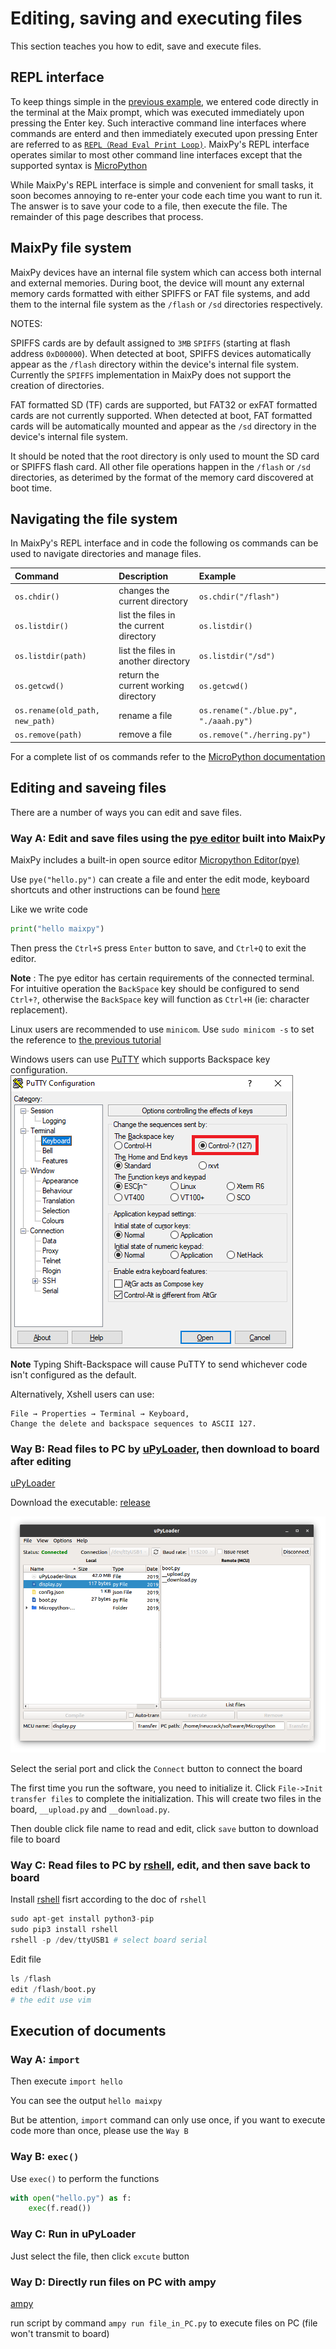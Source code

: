 Editing, saving and executing files
=====

This section teaches you how to edit, save and execute files.


## REPL interface

To keep things simple in the [previous example](led_blink.md), we entered code directly in the terminal at the Maix prompt, which was executed immediately upon pressing the Enter key.  Such interactive command line interfaces where commands are enterd and then immediately executed upon pressing Enter are referred to as [`REPL（Read Eval Print Loop)`](https://en.wikipedia.org/wiki/Read%E2%80%93eval%E2%80%93print_loop). MaixPy's REPL interface operates similar to most other command line interfaces except that the supported syntax is [MicroPython](http://docs.micropython.org/en/latest/reference/repl.html)

While MaixPy's REPL interface is simple and convenient for small tasks, it soon becomes annoying to re-enter your code each time you want to run it. The answer is to save your code to a file, then execute the file.  The remainder of this page describes that process.


## MaixPy file system

MaixPy devices have an internal file system which can access both internal and external memories.  During boot, the device will mount any external memory cards formatted with either SPIFFS or FAT file systems, and add them to the internal file system as the `/flash` or `/sd` directories respectively.  

NOTES:

SPIFFS cards are by default assigned to `3MB` `SPIFFS` (starting at flash address `0xD00000`). When detected at boot, SPIFFS devices automatically appear as the `/flash` directory within the device's internal file system.  Currently the `SPIFFS` implementation in MaixPy does not support the creation of directories. 

FAT formatted SD (TF) cards are supported, but FAT32 or exFAT formatted cards are not currently supported.  When detected at boot, FAT formatted cards will be automatically mounted and appear as the `/sd` directory in the device's internal file system.  

It should be noted that the root directory is only used to mount the SD card or SPIFFS flash card. All other file operations happen in the `/flash` or `/sd` directories, as deterimed by the format of the memory card discovered at boot time.  


## Navigating the file system

In MaixPy's REPL interface and in code the following os commands can be used to navigate directories and manage files.

| Command | Description | Example |
|:------- |:----------- |:--------|
|`os.chdir()`| changes the current directory | `os.chdir("/flash")` |
|`os.listdir()` | list the files in the current directory | `os.listdir()` |
| `os.listdir(path)` | list the files in another directory | `os.listdir("/sd")`|
|`os.getcwd()`| return the current working directory | `os.getcwd()`|
|`os.rename(old_path, new_path)`| rename a file | `os.rename("./blue.py", "./aaah.py")`|
|`os.remove(path)`| remove a file | `os.remove("./herring.py")`|

For a complete list of os commands refer to the [MicroPython documentation](http://docs.micropython.org/en/v1.7/esp8266/library/os.html)


## Editing and saveing files

There are a number of ways you can edit and save files.

### Way A: Edit and save files using the [pye editor](https://github.com/robert-hh/Micropython-Editor) built into MaixPy

MaixPy includes a built-in open source editor [Micropython Editor(pye)](https://github.com/robert-hh/Micropython-Editor)

Use `pye("hello.py")` can create a file and enter the edit mode, keyboard shortcuts and other instructions can be found [here](https://github.com/robert-hh/Micropython-Editor/blob/master/Pyboard%20Editor.pdf)

Like we write code

```python
print("hello maixpy")
```

Then press the `Ctrl+S` press `Enter` button to save, and `Ctrl+Q` to exit the editor.

**Note** : The pye editor has certain requirements of the connected terminal. For intuitive operation the `BackSpace` key should be configured to send `Ctrl+?`, otherwise the `BackSpace` key will function as `Ctrl+H` (ie: character replacement).

Linux users are recommended to use `minicom`. Use `sudo minicom -s` to set the reference to [the previous tutorial](power_on.md)

Windows users can use [PuTTY](https://www.chiark.greenend.org.uk/~sgtatham/putty/latest.html) which supports Backspace key configuration.
![PuTTY Backspace Configuation](./assets/Maix_pye_putty_backspace_config.png)


**Note** Typing Shift-Backspace will cause PuTTY to send whichever code isn't configured as the default.

Alternatively, Xshell users can use:

```
File → Properties → Terminal → Keyboard,
Change the delete and backspace sequences to ASCII 127.
```


### Way B: Read files to PC by [uPyLoader](https://github.com/BetaRavener/uPyLoader), then download to board after editing

[uPyLoader](https://github.com/BetaRavener/uPyLoader)

Download the executable: [release](https://github.com/BetaRavener/uPyLoader/releases)

![uPyLoader](../../assets/uPyLoader.png)

Select the serial port and click the `Connect` button to connect the board

The first time you run the software, you need to initialize it. Click `File->Init transfer files` to complete the initialization. This will create two files in the board, `__upload.py` and `__download.py`.

Then double click file name to read and edit, click `save` button to download file to board

### Way C: Read files to PC by [rshell](https://github.com/dhylands/rshell), edit, and then save back to board

Install [rshell](https://github.com/dhylands/rshell) fisrt according to the doc of `rshell`

```python
sudo apt-get install python3-pip
sudo pip3 install rshell
rshell -p /dev/ttyUSB1 # select board serial
```

Edit file

```python
ls /flash
edit /flash/boot.py
# the edit use vim
```


## Execution of documents


### Way A: `import`

Then execute `import hello`

You can see the output `hello maixpy`

But be attention, `import` command can only use once, if you want to execute code more than once, please use the `Way B`

### Way B: `exec()`

Use `exec()` to perform the functions

```python
with open("hello.py") as f:
    exec(f.read())

```

### Way C: Run in uPyLoader

Just select the file, then click `excute` button

### Way D: Directly run files on PC with ampy

[ampy](https://github.com/pycampers/ampy) 

run script by command `ampy run file_in_PC.py` to execute files on PC (file won't transmit to board)

